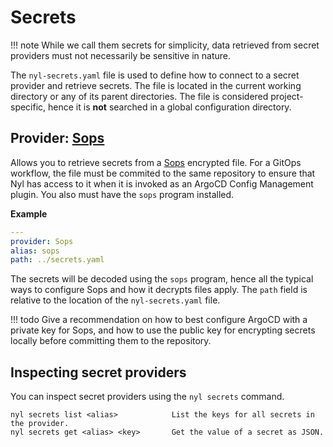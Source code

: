# Secrets

!!! note
    While we call them secrets for simplicity, data retrieved from secret providers must not necessarily be sensitive
    in nature.

The `nyl-secrets.yaml` file is used to define how to connect to a secret provider and retrieve secrets. The file is
located in the current working directory or any of its parent directories. The file is considered project-specific,
hence it is **not** searched in a global configuration directory.

## Provider: [Sops]

  [Sops]: https://github.com/getsops/sops

Allows you to retrieve secrets from a [Sops] encrypted file. For a GitOps workflow, the file must be commited to the
same repository to ensure that Nyl has access to it when it is invoked as an ArgoCD Config Management plugin. You also
must have the `sops` program installed.

__Example__

```yaml title="nyl-secrets.yaml"
---
provider: Sops
alias: sops
path: ../secrets.yaml
```

The secrets will be decoded using the `sops` program, hence all the typical ways to configure Sops and how it decrypts
files apply. The `path` field is relative to the location of the `nyl-secrets.yaml` file.

!!! todo
    Give a recommendation on how to best configure ArgoCD with a private key for Sops, and how to use the public key
    for encrypting secrets locally before committing them to the repository.

## Inspecting secret providers

You can inspect secret providers using the `nyl secrets` command.

```
nyl secrets list <alias>            List the keys for all secrets in the provider.
nyl secrets get <alias> <key>       Get the value of a secret as JSON.
```
